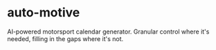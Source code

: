 # auto-motive
AI-powered motorsport calendar generator. Granular control where it's needed, filling in the gaps where it's not.
